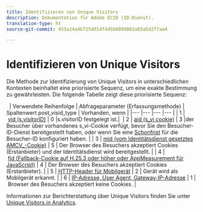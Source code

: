 ```yaml
---
title: Identifizieren von Unique Visitors
description: Dokumentation für Adobe ECID (ID-Dienst).
translation-type: ht
source-git-commit: 453a14a4b725dd14f445b089d083a83a5d2ffaa4

---
```



# Identifizieren von Unique Visitors

Die Methode zur Identifizierung von Unique Visitors in unterschiedlichen Kontexten beinhaltet eine priorisierte Sequenz, um eine exakte Bestimmung zu gewährleisten. Die folgende Tabelle zeigt diese priorisierte Sequenz:


 
| Verwendete Reihenfolge | Abfrageparameter (Erfassungsmethode) | Spaltenwert post_visid_type | Vorhanden, wenn |
|--- |--- |--- |--- |
| 1 | [vid (s.visitorID)](https://marketing.adobe.com/resources/help/de_DE/sc/implement/visid_custom.html) | 0 |s.visitorID festgelegt ist.| 
| 2 | [aid (s_vi cookie)](https://marketing.adobe.com/resources/help/de_DE/sc/implement/visid_analytics.html) | 3 |der Besucher über vorhandenes s_vi-Cookie verfügt, bevor Sie den Besucher-ID-Dienst bereitgestellt haben, oder wenn Sie eine [Schonfrist](https://marketing.adobe.com/resources/help/de_DE/mcvid/mcvid_grace_period.html) für die Besucher-ID konfiguriert haben. |
| 3 | [mid (vom Identitätsdienst gesetztes AMCV_-Cookie)](https://marketing.adobe.com/resources/help/de_DE/mcvid/) | 5 | Der Browser des Besuchers akzeptiert Cookies (Erstanbieter) und der Identitätsdienst wird bereitgestellt. |
| 4 | [fid (Fallback-Cookie auf H.25.3 oder höher oder AppMeasurement für JavaScript)](https://marketing.adobe.com/resources/help/de_DE/sc/implement/visid_fallback.html) | 4 | Der Browser des Besuchers akzeptiert Cookies (Erstanbieter). |
| 5 | [HTTP-Header für Mobilgerät](https://marketing.adobe.com/resources/help/de_DE/sc/implement/visid_mobile.html) | 2 | Gerät wird als Mobilgerät erkannt. |
| 6 | [IP-Adresse, User Agent, Gateway-IP-Adresse](https://marketing.adobe.com/resources/help/de_DE/sc/implement/visid_fallback.html) | 1 | Browser des Besuchers akzeptiert keine Cookies. |


Informationen zur Berichterstattung über Unique Visitors finden Sie unter [Unique Visitors in Analytics](https://docs.adobe.com/content/help/de-DE/analytics/components/variables/dimensions-reports/reports-unique-visitors-v15-dsc.html).
